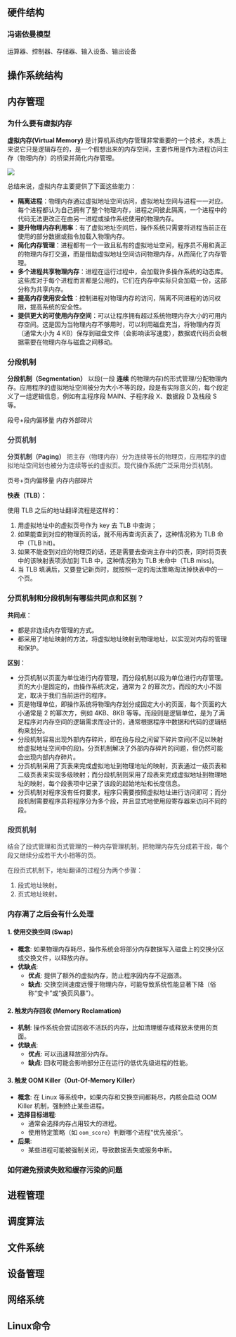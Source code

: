 ## 硬件结构
### 冯诺依曼模型
运算器、控制器、存储器、输入设备、输出设备

## 操作系统结构
## 内存管理
### 为什么要有虚拟内存
**虚拟内存(Virtual Memory)** 是计算机系统内存管理非常重要的一个技术，本质上来说它只是逻辑存在的，是一个假想出来的内存空间，主要作用是作为进程访问主存（物理内存）的桥梁并简化内存管理。

![](https://cdn.nlark.com/yuque/0/2024/png/39185937/1735635953084-b508326e-68a3-4ab4-be50-8a6ca31baa4e.png)

总结来说，虚拟内存主要提供了下面这些能力：

+ **隔离进程**：物理内存通过虚拟地址空间访问，虚拟地址空间与进程一一对应。每个进程都认为自己拥有了整个物理内存，进程之间彼此隔离，一个进程中的代码无法更改正在由另一进程或操作系统使用的物理内存。
+ **提升物理内存利用率**：有了虚拟地址空间后，操作系统只需要将进程当前正在使用的部分数据或指令加载入物理内存。
+ **简化内存管理**：进程都有一个一致且私有的虚拟地址空间，程序员不用和真正的物理内存打交道，而是借助虚拟地址空间访问物理内存，从而简化了内存管理。
+ **多个进程共享物理内存**：进程在运行过程中，会加载许多操作系统的动态库。这些库对于每个进程而言都是公用的，它们在内存中实际只会加载一份，这部分称为共享内存。
+ **提高内存使用安全性**：控制进程对物理内存的访问，隔离不同进程的访问权限，提高系统的安全性。
+ **提供更大的可使用内存空间**：可以让程序拥有超过系统物理内存大小的可用内存空间。这是因为当物理内存不够用时，可以利用磁盘充当，将物理内存页（通常大小为 4 KB）保存到磁盘文件（会影响读写速度），数据或代码页会根据需要在物理内存与磁盘之间移动。

### 分段机制
**分段机制（Segmentation）** 以段(一段 **连续** 的物理内存)的形式管理/分配物理内存。应用程序的虚拟地址空间被分为大小不等的段，段是有实际意义的，每个段定义了一组逻辑信息，例如有主程序段 MAIN、子程序段 X、数据段 D 及栈段 S 等。

段号+段内偏移量  内存外部碎片



### <font style="color:rgb(60, 60, 67);">分页机制</font>
**<font style="color:rgb(60, 60, 67);">分页机制（Paging）</font>**<font style="color:rgb(60, 60, 67);"> 把主存（物理内存）分为连续等长的物理页，应用程序的虚拟地址空间划也被分为连续等长的虚拟页。现代操作系统广泛采用分页机制。</font>

页号+页内偏移量 内存内部碎片

**快表（TLB）：**

使用 TLB 之后的地址翻译流程是这样的：

1. 用虚拟地址中的虚拟页号作为 key 去 TLB 中查询；
2. 如果能查到对应的物理页的话，就不用再查询页表了，这种情况称为 TLB 命中（TLB hit)。
3. 如果不能查到对应的物理页的话，还是需要去查询主存中的页表，同时将页表中的该映射表项添加到 TLB 中，这种情况称为 TLB 未命中（TLB miss)。
4. 当 TLB 填满后，又要登记新页时，就按照一定的淘汰策略淘汰掉快表中的一个页。

### 分页机制和分段机制有哪些共同点和区别？
**共同点**：

+ 都是非连续内存管理的方式。
+ 都采用了地址映射的方法，将虚拟地址映射到物理地址，以实现对内存的管理和保护。

**区别**：

+ 分页机制以页面为单位进行内存管理，而分段机制以段为单位进行内存管理。页的大小是固定的，由操作系统决定，通常为 2 的幂次方。而段的大小不固定，取决于我们当前运行的程序。
+ 页是物理单位，即操作系统将物理内存划分成固定大小的页面，每个页面的大小通常是 2 的幂次方，例如 4KB、8KB 等等。而段则是逻辑单位，是为了满足程序对内存空间的逻辑需求而设计的，通常根据程序中数据和代码的逻辑结构来划分。
+ 分段机制容易出现外部内存碎片，即在段与段之间留下碎片空间(不足以映射给虚拟地址空间中的段)。分页机制解决了外部内存碎片的问题，但仍然可能会出现内部内存碎片。
+ 分页机制采用了页表来完成虚拟地址到物理地址的映射，页表通过一级页表和二级页表来实现多级映射；而分段机制则采用了段表来完成虚拟地址到物理地址的映射，每个段表项中记录了该段的起始地址和长度信息。
+ 分页机制对程序没有任何要求，程序只需要按照虚拟地址进行访问即可；而分段机制需要程序员将程序分为多个段，并且显式地使用段寄存器来访问不同的段。

### <font style="color:rgb(60, 60, 67);">段页机制</font>
<font style="color:rgb(60, 60, 67);">结合了段式管理和页式管理的一种内存管理机制，把物理内存先分成若干段，每个段又继续分成若干大小相等的页。</font>

<font style="color:rgb(60, 60, 67);">在段页式机制下，地址翻译的过程分为两个步骤：</font>

1. <font style="color:rgb(60, 60, 67);">段式地址映射。</font>
2. <font style="color:rgb(60, 60, 67);">页式地址映射。</font>

###  内存满了之后会有什么处理  
#### 1. 使用交换空间 (Swap)
+ **概念**: 如果物理内存耗尽，操作系统会将部分内存数据写入磁盘上的交换分区或交换文件，以释放内存。
+ **优缺点**:
    - **优点**: 提供了额外的虚拟内存，防止程序因内存不足崩溃。
    - **缺点**: 交换空间速度远慢于物理内存，可能导致系统性能显著下降（俗称“变卡”或“换页风暴”）。

#### 2. 触发内存回收 (Memory Reclamation)
+ **机制**: 操作系统会尝试回收不活跃的内存，比如清理缓存或释放未使用的页面。
+ **优缺点**:
    - **优点**: 可以迅速释放部分内存。
    - **缺点**: 回收可能会影响部分正在运行的低优先级进程的性能。

#### 3. 触发 OOM Killer（Out-Of-Memory Killer）
+ **概念**: 在 Linux 等系统中，如果内存和交换空间都耗尽，内核会启动 OOM Killer 机制，强制终止某些进程。
+ **选择目标进程**:
    - 通常会选择内存占用较大的进程。
    - 使用特定策略（如 `oom_score`）判断哪个进程“优先被杀”。
+ **后果**:
    - 某些进程可能被强制关闭，导致数据丢失或服务中断。

### 如何避免预读失败和缓存污染的问题
## 进程管理
## 调度算法
## 文件系统
## 设备管理
## 网络系统
## Linux命令
